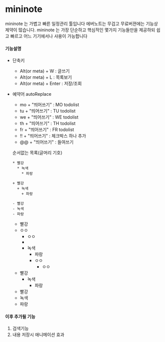 # mininote
mininote 는 가볍고 빠른 일정관리 툴입니다
에버노트는 무겁고 무료버젼에는 기능상 제약이 많습니다. mininote 는 가장 단순하고 핵심적인 몇가지 기능들만을 제공하되 쉽고 빠르고 어느 기기에서나 사용이 가능합니다


#### 기능설명
* 단축키
  * Alt(or meta) + W : 글쓰기
  * Alt(or meta) + L : 목록보기
  * Alt(or meta) + Enter : 저장/조회
* 예약어 autoReplace
  * mo + "띄어쓰기" :  MO todolist
  * tu + "띄어쓰기" :  TU todolist
  * we + "띄어쓰기" :  WE todolist
  * th + "띄어쓰기" :  TH todolist
  * fr + "띄어쓰기" :  FR todolist
  * !! + "띄어쓰기" : 체크박스 하나 추가
  * @@ + "띄어쓰기" : 들여쓰기



  순서없는 목록(글머리 기호)

  ```
  * 빨강
    * 녹색
      * 파랑

  + 빨강
    + 녹색
      + 파랑

  - 빨강
  - 녹색
  - 파랑
  ```

  * 빨강
  * ㅇㅇ
    - ㅇㅇ
    -
    * 녹색
      * 파랑
      * ㅇㅇ
          - ㅇㅇ



  + 빨강
    + 녹색
      + 파랑

  - 빨강
  - 녹색
  - 파랑


#### 이후 추가될 기능
1. 검색기능
2. 내용 저장시 애니메이션 효과
